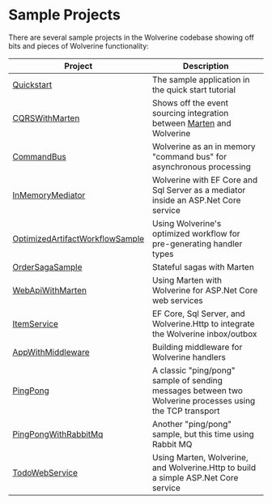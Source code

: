 # Sample Projects

There are several sample projects in the Wolverine codebase showing off bits and pieces of Wolverine functionality:

| Project                                                                                                                        | Description                                                                                              |
|--------------------------------------------------------------------------------------------------------------------------------|----------------------------------------------------------------------------------------------------------|
| [Quickstart](https://github.com/JasperFx/wolverine/tree/main/src/Samples/Quickstart)                                           | The sample application in the quick start tutorial                                                       |
| [CQRSWithMarten](https://github.com/JasperFx/wolverine/tree/main/src/Samples/CQRSWithMarten)                                   | Shows off the event sourcing integration between [Marten](https://martendb.io) and Wolverine             |
| [CommandBus](https://github.com/JasperFx/wolverine/tree/main/src/Samples/CommandBus)                                           | Wolverine as an in memory "command bus" for asynchronous processing                                      |
| [InMemoryMediator](https://github.com/JasperFx/wolverine/tree/main/src/Samples/InMemoryMediator)                               | Wolverine with EF Core and Sql Server as a mediator inside an ASP.Net Core service                       |
| [OptimizedArtifactWorkflowSample](https://github.com/JasperFx/wolverine/tree/main/src/Samples/OptimizedArtifactWorkflowSample) | Using Wolverine's optimized workflow for pre-generating handler types                                    |
| [OrderSagaSample](https://github.com/JasperFx/wolverine/tree/main/src/Samples/OrderSagaSample)                                 | Stateful sagas with Marten                                                                               |
| [WebApiWithMarten](https://github.com/JasperFx/wolverine/tree/main/src/Samples/WebApiWithMarten)                               | Using Marten with Wolverine for ASP.Net Core web services                                                |
| [ItemService](https://github.com/JasperFx/wolverine/tree/main/src/Samples/EFCoreSample/ItemService)                            | EF Core, Sql Server, and Wolverine.Http to integrate the Wolverine inbox/outbox                          |
| [AppWithMiddleware](https://github.com/JasperFx/wolverine/tree/main/src/Samples/Middleware/AppWithMiddleware)                  | Building middleware for Wolverine handlers                                                               |
| [PingPong](https://github.com/JasperFx/wolverine/tree/main/src/Samples/PingPong)                                               | A classic "ping/pong" sample of sending messages between two Wolverine processes using the TCP transport |
| [PingPongWithRabbitMq](https://github.com/JasperFx/wolverine/tree/main/src/Samples/PingPongWithRabbitMq)                       | Another "ping/pong" sample, but this time using Rabbit MQ                                                |
| [TodoWebService](https://github.com/JasperFx/wolverine/tree/main/src/Samples/TodoWebService/TodoWebService)                    | Using Marten, Wolverine, and Wolverine.Http to build a simple ASP.Net Core service                       | 
